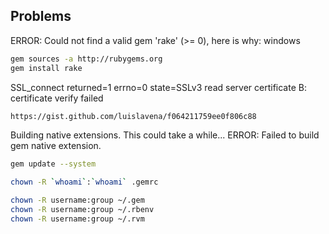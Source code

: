 ## Problems

ERROR: Could not find a valid gem 'rake' (>= 0), here is why: windows

```bash
gem sources -a http://rubygems.org
gem install rake
```

SSL_connect returned=1 errno=0 state=SSLv3 read server certificate B: certificate verify failed

```bash
https://gist.github.com/luislavena/f064211759ee0f806c88
```

Building native extensions.  This could take a while...
ERROR: Failed to build gem native extension.

```bash
gem update --system
```

```bash
chown -R `whoami`:`whoami` .gemrc
```

```bash
chown -R username:group ~/.gem
chown -R username:group ~/.rbenv
chown -R username:group ~/.rvm
```
